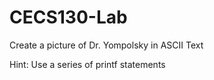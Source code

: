 # CECS130-Lab

Create a picture of Dr. Yompolsky in ASCII Text

Hint: Use a series of printf statements
